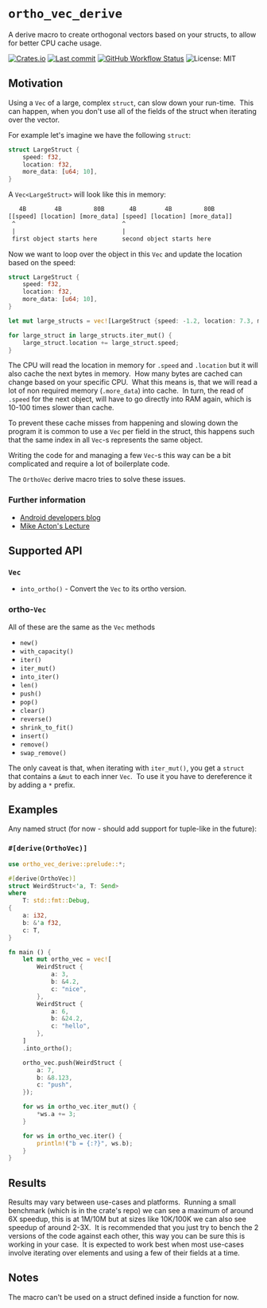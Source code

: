 # `ortho_vec_derive`

A derive macro to create orthogonal vectors based on your structs, to allow for better CPU cache usage.

[![Crates.io](https://img.shields.io/crates/v/ortho_vec_derive)](https://crates.io/crates/ortho_vec_derive)
[![Last commit](https://img.shields.io/github/last-commit/yonatan-linik/ortho-vec-derive)](https://github.com/yonatan-linik/ortho-vec-derive/commits/main)
[![GitHub Workflow Status](https://img.shields.io/github/actions/workflow/status/yonatan-linik/ortho-vec-derive/rust.yml?branch=main)](https://github.com/yonatan-linik/ortho-vec-derive/actions)
![License: MIT](https://img.shields.io/crates/l/ortho_vec_derive)

## Motivation

Using a `Vec` of a large, complex `struct`, can slow down your run-time.&nbsp;
This can happen, when you don't use all of the fields of the struct when iterating over the vector.

For example let's imagine we have the following `struct`:

```rust
struct LargeStruct {
    speed: f32,
    location: f32,
    more_data: [u64; 10],
}
```

A `Vec<LargeStruct>` will look like this in memory:

```txt
   4B        4B         80B       4B        4B         80B 
[[speed] [location] [more_data] [speed] [location] [more_data]]
 ^                              ^
 |                              |
 first object starts here       second object starts here
```

Now we want to loop over the object in this `Vec` and update the location based on the speed:

```rust
struct LargeStruct {
    speed: f32,
    location: f32,
    more_data: [u64; 10],
}

let mut large_structs = vec![LargeStruct {speed: -1.2, location: 7.3, more_data: [0; 10]}];

for large_struct in large_structs.iter_mut() {
    large_struct.location += large_struct.speed;
}
```

The CPU will read the location in memory for `.speed` and `.location` but it will also cache the next bytes in memory.&nbsp;
How many bytes are cached can change based on your specific CPU.&nbsp;
What this means is, that we will read a lot of non required memory (`.more_data`) into cache.&nbsp;
In turn, the read of `.speed` for the next object, will have to go directly into RAM again, which is 10-100 times slower than cache.

To prevent these cache misses from happening and slowing down the program it is common to use a `Vec` per field in the struct, this happens such that the same index in all `Vec`-s represents the same object.

Writing the code for and managing a few `Vec`-s this way can be a bit complicated and require a lot of boilerplate code.

The `OrthoVec` derive macro tries to solve these issues.

### Further information

+ [Android developers blog](https://android-developers.googleblog.com/2015/07/game-performance-data-oriented.html)
+ [Mike Acton's Lecture](https://youtube.com/watch?v=rX0ItVEVjHc)

## Supported API

### `Vec`

+ `into_ortho()` - Convert the `Vec` to its ortho version.

### ortho-`Vec`

All of these are the same as the `Vec` methods
+ `new()`
+ `with_capacity()`
+ `iter()`
+ `iter_mut()`
+ `into_iter()`
+ `len()`
+ `push()`
+ `pop()`
+ `clear()`
+ `reverse()`
+ `shrink_to_fit()`
+ `insert()`
+ `remove()`
+ `swap_remove()`

The only caveat is that, when iterating with `iter_mut()`, you get a `struct` that contains a `&mut` to each inner `Vec`.&nbsp;
To use it you have to dereference it by adding a `*` prefix.

## Examples

Any named struct (for now - should add support for tuple-like in the future):

### `#[derive(OrthoVec)]`

```rust
use ortho_vec_derive::prelude::*;

#[derive(OrthoVec)]
struct WeirdStruct<'a, T: Send>
where
    T: std::fmt::Debug,
{
    a: i32,
    b: &'a f32,
    c: T,
}

fn main () {
    let mut ortho_vec = vec![
        WeirdStruct {
            a: 3,
            b: &4.2,
            c: "nice",
        },
        WeirdStruct {
            a: 6,
            b: &24.2,
            c: "hello",
        },
    ]
    .into_ortho();

    ortho_vec.push(WeirdStruct {
        a: 7,
        b: &8.123,
        c: "push",
    });

    for ws in ortho_vec.iter_mut() {
        *ws.a += 3;
    }

    for ws in ortho_vec.iter() {
        println!("b = {:?}", ws.b);
    }
}
```

## Results

Results may vary between use-cases and platforms.&nbsp;
Running a small benchmark (which is in the crate's repo) we can see a maximum of around 6X speedup, this is at 1M/10M but at sizes like 10K/100K we can also see speedup of around 2-3X.&nbsp;
It is recommended that you just try to bench the 2 versions of the code against each other, this way you can be sure this is working in your case.&nbsp;
It is expected to work best when most use-cases involve iterating over elements and using a few of their fields at a time.

## Notes

The macro can't be used on a struct defined inside a function for now.
